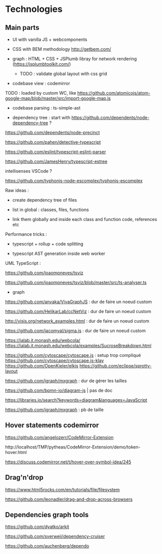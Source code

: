 # Technologies

## Main parts

-   UI with vanilla JS + webcomponents

-   CSS with BEM methodology http://getbem.com/

-   graph : HTML + CSS + JSPlumb libray for network rendering (https://jsplumbtoolkit.com/)

    -   TODO : validate global layout with css grid

-   codebase view : codemirror

TODO : loaded by custom WC, like https://github.com/atomicojs/atom-google-map/blob/master/src/import-google-map.js

-   codebase parsing : ts-simple-ast

-   dependency tree : start with https://github.com/dependents/node-dependency-tree ?

https://github.com/dependents/node-precinct

https://github.com/pahen/detective-typescript

https://github.com/eslint/typescript-eslint-parser

https://github.com/JamesHenry/typescript-estree

intellisenses VSCode ?

https://github.com/typhonjs-node-escomplex/typhonjs-escomplex

Raw ideas :

-   create dependency tree of files

-   list in global : classes, files, functions

-   link them globally and inside each class and function code, references etc

Performance tricks :

-   typescript + rollup + code splitting

-   typescript AST generation inside web worker

UML TypeScript :

https://github.com/joaompneves/tsviz

https://github.com/joaompneves/tsviz/blob/master/src/ts-analyser.ts

-   graph

https://github.com/anvaka/VivaGraphJS : dur de faire un noeud custom

https://github.com/HelikarLab/ccNetViz : dur de faire un noeud custom

http://visjs.org/network_examples.html : dur de faire un noeud custom

https://github.com/jacomyal/sigma.js : dur de faire un noeud custom

https://ialab.it.monash.edu/webcola/
https://ialab.it.monash.edu/webcola/examples/SucroseBreakdown.html

https://github.com/cytoscape/cytoscape.js : setup trop compliqué
https://github.com/cytoscape/cytoscape.js-klay
https://github.com/OpenKieler/elkjs
https://github.com/eclipse/sprotty-layout

https://github.com/jgraph/mxgraph : dur de gérer les tailles

https://github.com/bpmn-io/diagram-js | pas de doc

https://libraries.io/search?keywords=diagram&languages=JavaScript

https://github.com/jgraph/mxgraph : pb de taille

## Hover statements codemirror

https://github.com/angelozerr/CodeMirror-Extension

http://localhost/TMP/pytheas/CodeMirror-Extension/demo/token-hover.html

https://discuss.codemirror.net/t/hover-over-symbol-idea/245

## Drag'n'drop

https://www.html5rocks.com/en/tutorials/file/filesystem

https://github.com/leonadler/drag-and-drop-across-browsers

## Dependencies graph tools

https://github.com/dyatko/arkit

https://github.com/sverweij/dependency-cruiser

https://github.com/auchenberg/dependo
